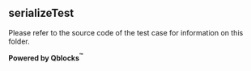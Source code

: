 ## serializeTest

Please refer to the source code of the test case for information on this folder.

**Powered by Qblocks<sup>&trade;</sup>**


